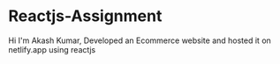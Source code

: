 # Reactjs-Assignment
Hi I'm Akash Kumar,
Developed an Ecommerce website and hosted it on netlify.app using reactjs
